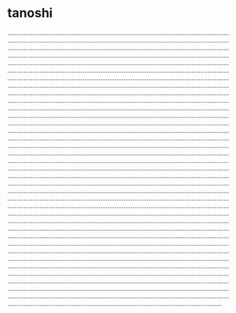 # tanoshi
........................................................................................................................................................................................................................................................................................................................................................................................................................................................................................................................................................................................................................................................................................................................................................................................................................................................................................................................................................................................................................................................................................................................................................................................................................................................................................................................................................................................................................................................................................................................................................................................................................................................................................................................................................................................................................................................................................................................................................................................................................................................................................................................................................................................................................................................................................................................................................................................................................................................................................................................................................................................................................................................................................................................................................................................................................................................................................................................................................................................................................................................................................................................................................................................................................................................................................................................................................................................................................................................................................................................................................................................................................................................................................................................................................................................................................................................................................................................................................................................................................................................................................................................................................................................................................................................................................................................................................................................................................................................................................................................................................................................................................................................................................................................................................................